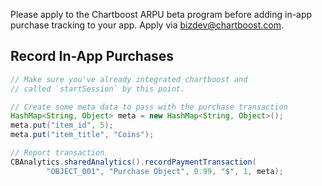 Please apply to the Chartboost ARPU beta program before adding in-app purchase tracking to your app. Apply via <a href="mailto:bizdev@chartboost.com">bizdev@chartboost.com</a>.

## Record In-App Purchases

```java
// Make sure you've already integrated chartboost and 
// called `startSession` by this point.

// Create some meta data to pass with the purchase transaction
HashMap<String, Object> meta = new HashMap<String, Object>();
meta.put("item_id", 5);
meta.put("item_title", "Coins");

// Report transaction
CBAnalytics.sharedAnalytics().recordPaymentTransaction(
		"OBJECT_001", "Purchase Object", 0.99, "$", 1, meta);
```